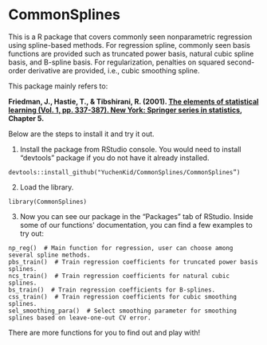 # CommonSplines
This is a R package that covers commonly seen nonparametric regression using spline-based methods. For regression spline, commonly seen basis functions are provided such as truncated power basis, natural cubic spline basis, and B-spline basis. For regularization, penalties on squared second-order derivative are provided, i.e., cubic smoothing spline. 

This package mainly refers to:

**Friedman, J., Hastie, T., & Tibshirani, R. (2001). [The elements of statistical learning (Vol. 1, pp. 337-387). New York: Springer series in statistics](https://web.stanford.edu/~hastie/ElemStatLearn/), Chapter 5.** 

Below are the steps to install it and try it out. 

1. Install the package from RStudio console. You would need to install “devtools” package if you do not have it already installed.
```
devtools::install_github("YuchenKid/CommonSplines/CommonSplines”)
```
2. Load the library.
```
library(CommonSplines)
```
3. Now you can see our package in the “Packages” tab of RStudio. Inside some of our functions' documentation, you can find a few examples to try out:
```
np_reg()  # Main function for regression, user can choose among several spline methods.
pbs_train()  # Train regression coefficients for truncated power basis splines.
ncs_train()  # Train regression coefficients for natural cubic splines.
bs_train()  # Train regression coefficients for B-splines.
css_train()  # Train regression coefficients for cubic smoothing splines.
sel_smoothing_para()  # Select smoothing parameter for smoothing splines based on leave-one-out CV error.
```
There are more functions for you to find out and play with!
